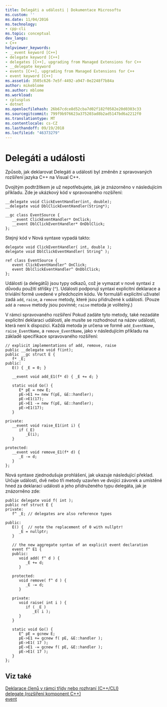 ```yaml
---
title: Delegáti a události | Dokumentace Microsoftu
ms.custom: ''
ms.date: 11/04/2016
ms.technology:
- cpp-cli
ms.topic: conceptual
dev_langs:
- C++
helpviewer_keywords:
- __event keyword [C++]
- delegate keyword [C++]
- delegates [C++], upgrading from Managed Extensions for C++
- __delegate keyword
- events [C++], upgrading from Managed Extensions for C++
- event keyword [C++]
ms.assetid: 3505c626-7e5f-4492-a947-0e2248f7b84a
author: mikeblome
ms.author: mblome
ms.workload:
- cplusplus
- dotnet
ms.openlocfilehash: 26b67cdce8d52cba7d02f182f0582e20d0303c33
ms.sourcegitcommit: 799f9b976623a375203ad8b2ad5147bd6a2212f0
ms.translationtype: MT
ms.contentlocale: cs-CZ
ms.lasthandoff: 09/19/2018
ms.locfileid: "46373279"
---
```

# <a name="delegates-and-events"></a>Delegáti a události

Způsob, jak deklarovat Delegáti a události byl změněn z spravovaných rozšíření jazyka C++ na Visual C++.

Dvojitým podtržítkem je už nepotřebujete, jak je znázorněno v následujícím příkladu. Zde je ukázkový kód v spravovaného rozšíření:

```
__delegate void ClickEventHandler(int, double);
__delegate void DblClickEventHandler(String*);

__gc class EventSource {
   __event ClickEventHandler* OnClick;
   __event DblClickEventHandler* OnDblClick;
};
```

Stejný kód v Nová syntaxe vypadá takto:

```
delegate void ClickEventHandler( int, double );
delegate void DblClickEventHandler( String^ );

ref class EventSource {
   event ClickEventHandler^ OnClick;
   event DblClickEventHandler^ OnDblClick;
};
```

Události (a delegátů) jsou typy odkazů, což je vymazat v nové syntaxi z důvodu použití stříšky (`^`).  Události podporují syntaxi explicitní deklarace a triviální formě uvedené v předchozím kódu. Ve formuláři explicitní uživatel zadá `add`, `raise`, a `remove` metody, které jsou přidružené k události. (Pouze `add` a `remove` metody jsou povinné; `raise` metoda je volitelný.)

V rámci spravovaného rozšíření Pokud zadáte tyto metody, také nezadáte explicitní deklaraci události, ale musíte se rozhodnout na název události, která není k dispozici. Každá metoda je určena ve formě `add_EventName`, `raise_EventName`, a `remove_EventName`, jako v následujícím příkladu na základě specifikace spravovaného rozšíření:

```
// explicit implementations of add, remove, raise
public __delegate void f(int);
public __gc struct E {
   f* _E;
public:
   E() { _E = 0; }

   __event void add_E1(f* d) { _E += d; }

   static void Go() {
      E* pE = new E;
      pE->E1 += new f(pE, &E::handler);
      pE->E1(17);
      pE->E1 -= new f(pE, &E::handler);
      pE->E1(17);
   }

private:
   __event void raise_E1(int i) {
      if (_E)
         _E(i);
   }

protected:
   __event void remove_E1(f* d) {
      _E -= d;
   }
};
```

Nová syntaxe zjednodušuje prohlášení, jak ukazuje následující překlad. Určuje události, dvě nebo tři metody uzavřen ve dvojici závorek a umístěné hned za deklaraci události a jeho přidruženého typu delegáta, jak je znázorněno zde:

```
public delegate void f( int );
public ref struct E {
private:
   f^ _E; // delegates are also reference types

public:
   E() {  // note the replacement of 0 with nullptr!
      _E = nullptr;
   }

   // the new aggregate syntax of an explicit event declaration
   event f^ E1 {
   public:
      void add( f^ d ) {
         _E += d;
      }

   protected:
      void remove( f^ d ) {
         _E -= d;
      }

   private:
      void raise( int i ) {
         if ( _E )
            _E( i );
      }
   }

   static void Go() {
      E^ pE = gcnew E;
      pE->E1 += gcnew f( pE, &E::handler );
      pE->E1( 17 );
      pE->E1 -= gcnew f( pE, &E::handler );
      pE->E1( 17 );
   }
};
```

## <a name="see-also"></a>Viz také

[Deklarace členů v rámci třídy nebo rozhraní (C++/CLI)](../dotnet/member-declarations-within-a-class-or-interface-cpp-cli.md)<br/>
[delegate (rozšíření komponent C++)](../windows/delegate-cpp-component-extensions.md)<br/>
[event](../windows/event-cpp-component-extensions.md)